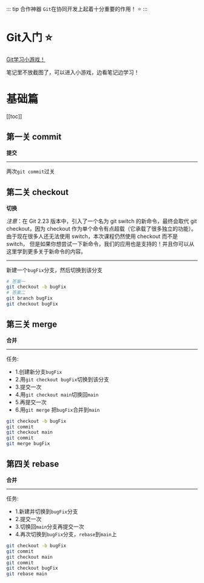 ::: tip 合作神器
`Git`在协同开发上起着十分重要的作用！ :star:
:::

# Git入门 :star:
[Git学习小游戏！](https://learngitbranching.js.org/?locale=zh_CN)

笔记里不放截图了，可以进入小游戏，边看笔记边学习！
# 基础篇
[[toc]]
## 第一关 commit
**提交**
***
两次`git commit`过关
## 第二关 checkout
**切换**

*注意*：在 Git 2.23 版本中，引入了一个名为 git switch 的新命令，最终会取代 git checkout，因为 checkout 作为单个命令有点超载（它承载了很多独立的功能）。 由于现在很多人还无法使用 switch，本次课程仍然使用 checkout 而不是 switch， 但是如果你想尝试一下新命令，我们的应用也是支持的！并且你可以从这里学到更多关于新命令的内容。
***
新建一个`bugFix`分支，然后切换到该分支
```bash
# 答案一
git checkout -b bugFix
# 答案二
git branch bugFix
git checkout bugFix
```
## 第三关 merge
**合并**
***
任务:
- 1.创建新分支`bugFix`
- 2.用`git checkout bugFix`切换到该分支
- 3.提交一次
- 4.用`git checkout main`切换回`main`
- 5.再提交一次
- 6.用`git merge` 把`bugFix`合并到`main`
```bash
git checkout -b bugFix
git commit
git checkout main
git commit
git merge bugFix
```
## 第四关 rebase
**合并**
***
任务:
- 1.新建并切换到`bugFix`分支
- 2.提交一次
- 3.切换回`main`分支再提交一次
- 4.再次切换到`bugFix`分支，`rebase`到`main`上
```bash
git checkout -b bugFix
git commit
git checkout main
git commit
git checkout bugFix
git rebase main
```